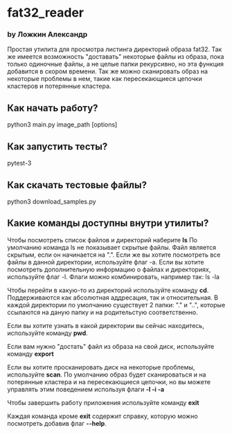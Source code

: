 # fat32_reader
### by Ложкин Александр
Простая утилита для просмотра листинга директорий образа fat32.
Так же имеется возможность "доставать" некоторые файлы из образа, пока только одиночные файлы, а не целые папки рекурсивно, но эта функция добавится в скором времени. Так же можно сканировать образ на некоторые проблемы в нем, такие как пересекающиеся цепочки кластеров и потерянные кластера.

## Как начать работу?

python3 main.py image_path \[options\]

## Как запустить тесты?
pytest-3

## Как скачать тестовые файлы?
python3 download_samples.py

## Какие команды доступны внутри утилиты?
Чтобы посмотреть список файлов и директорий наберите **ls**
По умолчанию команда ls не показывает скрытые файлы. Файл является скрытым, если он начинается на ".". Если же вы хотите посмотреть все файлы в данной директории, используйте флаг -a.
Если вы хотите посмотреть дополнительную информацию о файлах и директориях, используйте флаг -l.
Флаги можно комбинировать, например так: ls -la

Чтобы перейти в какую-то из директорий используйте команду **cd**.
Поддерживаются как абсолютная аддресация, так и относительная.
В каждой директории по умолчанию существует 2 папки: "." и "..", которые ссылаются на даную папку и на родительстую соответственно.

Если вы хотите узнать в какой директории вы сейчас находитесь, используйте команду **pwd**.

Если вам нужно "достать" файл из образа на свой диск, используйте команду **export**

Если вы хотите просканировать диск на некоторые проблемы, используйте **scan**. По умолчанию образ будет сканироваться и на потерянные кластера и на пересекающиеся цепочки, но вы можете управлять этим поведением используя флаги **-l -i -a**

Чтобы завершить работу приложения используйте команду **exit**

Каждая команда кроме **exit** содержит справку, которую можно посмотреть добавив флаг **--help**.
